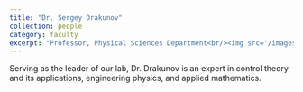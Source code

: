 ```yaml
---
title: "Dr. Sergey Drakunov"
collection: people
category: faculty
excerpt: "Professor, Physical Sciences Department<br/><img src='/images/drakunov_headshot.jpg'>"
---
```


Serving as the leader of our lab, Dr. Drakunov is an expert in control theory and its applications, engineering physics, and applied mathematics.
